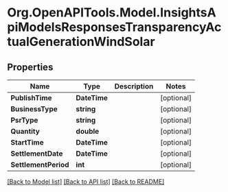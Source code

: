 # Org.OpenAPITools.Model.InsightsApiModelsResponsesTransparencyActualGenerationWindSolar

## Properties

Name | Type | Description | Notes
------------ | ------------- | ------------- | -------------
**PublishTime** | **DateTime** |  | [optional] 
**BusinessType** | **string** |  | [optional] 
**PsrType** | **string** |  | [optional] 
**Quantity** | **double** |  | [optional] 
**StartTime** | **DateTime** |  | [optional] 
**SettlementDate** | **DateTime** |  | [optional] 
**SettlementPeriod** | **int** |  | [optional] 

[[Back to Model list]](../README.md#documentation-for-models) [[Back to API list]](../README.md#documentation-for-api-endpoints) [[Back to README]](../README.md)

